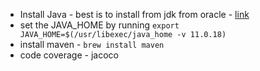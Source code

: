 - Install Java - best is to install from jdk from oracle - [link](https://www.oracle.com/java/technologies/downloads/)
- set the JAVA_HOME by running `export JAVA_HOME=$(/usr/libexec/java_home -v 11.0.18)`
- install maven - `brew install maven`
- code coverage - jacoco

